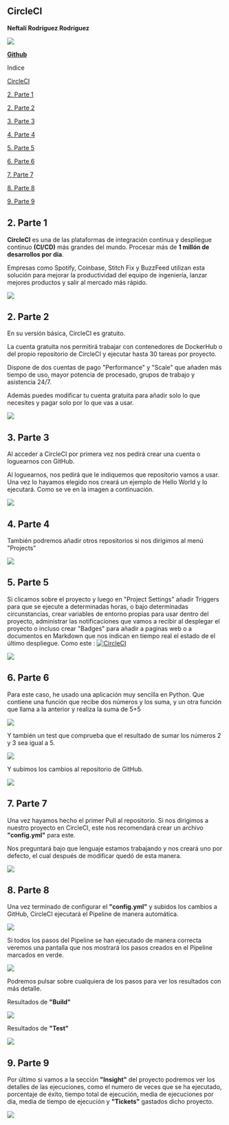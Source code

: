 ## **CircleCI**

**Neftalí Rodríguez Rodríguez**

![](imagenes/logo.png)



[**Github**](https://github.com/InKu3uS/)

Indice

[CircleCI](#id1)

[2. Parte 1](#id1)

[2. Parte 2](#id2)

[3. Parte 3](#id3)

[4. Parte 4](#id4)

[5. Parte 5](#id5)

[6. Parte 6](#id6)

[7. Parte 7](#id7)

[8. Parte 8](#id8)

[9. Parte 9](#id9)




## **2. Parte 1**<a name="id1"></a>

**CircleCI** es una de las plataformas de integración continua y despliegue continuo **(CI/CD)**
más grandes del mundo. Procesar más de **1 millón de desarrollos por día**.

Empresas como Spotify, Coinbase, Stitch Fix y BuzzFeed utilizan esta solución para mejorar la productividad del equipo
de ingeniería, lanzar mejores productos y salir al mercado más rápido.


![](imagenes/0.PNG)


## **2. Parte 2**<a name="id2"></a>

En su versión básica, CircleCI es gratuito.

La cuenta gratuita nos permitirá trabajar con contenedores de DockerHub o del propio repositorio de CircleCI y ejecutar
hasta 30 tareas por proyecto.

Dispone de dos cuentas de pago "Performance" y "Scale" que añaden más tiempo de uso, mayor potencia de procesado, grupos de trabajo y asistencia 24/7.

Además puedes modificar tu cuenta gratuita para añadir solo lo que necesites y pagar solo por lo que vas a usar.



![](imagenes/1.png)


## **3. Parte 3**<a name="id3"></a>

Al acceder a CircleCI por primera vez nos pedirá crear una cuenta o loguearnos con GitHub.

Al loguearnos, nos pedirá que le indiquemos que repositorio vamos a usar. 
Una vez lo hayamos elegido nos creará un ejemplo de Hello World y lo ejecutará. 
Como se ve en la imagen a continuación. 


![](imagenes/2.png)

## **4. Parte 4**<a name="id4"></a>

También podremos añadir otros repositorios si nos dirigimos al menú "Projects" 

![](imagenes/7.PNG)

## **5. Parte 5**<a name="id5"></a>

Si clicamos sobre el proyecto y luego en "Project Settings" añadir Triggers para que se ejecute a determinadas horas,
o bajo determinadas circunstancias, crear variables de entorno propias para usar dentro del proyecto, administrar las 
notificaciones que vamos a recibir al desplegar el proyecto o incluso crear 
"Badges" para añadir a paginas web o a documentos en Markdown que nos indican en tiempo real el estado de el último despliegue. 
Como este : [![CircleCI](https://circleci.com/gh/InKu3uS/CircleCI/tree/main.svg?style=svg)](https://circleci.com/gh/InKu3uS/CircleCI/tree/main)

![](imagenes/3.PNG)

## **6. Parte 6**<a name="id6"></a>

Para este caso, he usado una aplicación muy sencilla en Python. Que contiene una función que recibe dos números y los suma, y un otra función que llama a la anterior y realiza la suma de 5+5

![](imagenes/4.PNG)

Y también un test que comprueba que el resultado de sumar los números 2 y 3 sea igual a 5.

![](imagenes/5.PNG)

Y subimos los cambios al repositorio de GitHub.


![](imagenes/6.PNG)

## **7. Parte 7**<a name="id7"></a>

Una vez hayamos hecho el primer Pull al repositorio. Si nos dirigimos a nuestro proyecto en CircleCI, este nos recomendará
crear un archivo **"config.yml"** para este.

Nos preguntará bajo que lenguaje estamos trabajando y nos creará uno por defecto, el cual después de modificar quedó de esta manera.


![](imagenes/8.PNG)

## **8. Parte 8**<a name="id8"></a>


Una vez terminado de configurar el **"config.yml"** y subidos los cambios a GitHub, CircleCI ejecutará el Pipeline
de manera automática.

![](imagenes/9.PNG)


Si todos los pasos del Pipeline se han ejecutado de manera correcta veremos una pantalla que nos mostrará los
pasos creados en el Pipeline marcados en verde.

![](imagenes/10.PNG)


Podremos pulsar sobre cualquiera de los pasos para ver los resultados con más detalle.

Resultados de **"Build"**


![](imagenes/11.PNG)

Resultados de **"Test"**

![](imagenes/12.PNG)


## **9. Parte 9**<a name="id9"></a>

Por último si vamos a la sección **"Insight"** del proyecto podremos ver los detalles de las ejecuciones, como el
numero de veces que se ha ejecutado, porcentaje de éxito, tiempo total de ejecución, media de ejecuciones por dia,
media de tiempo de ejecución y **"Tickets"** gastados dicho proyecto.

![](imagenes/13.PNG)

